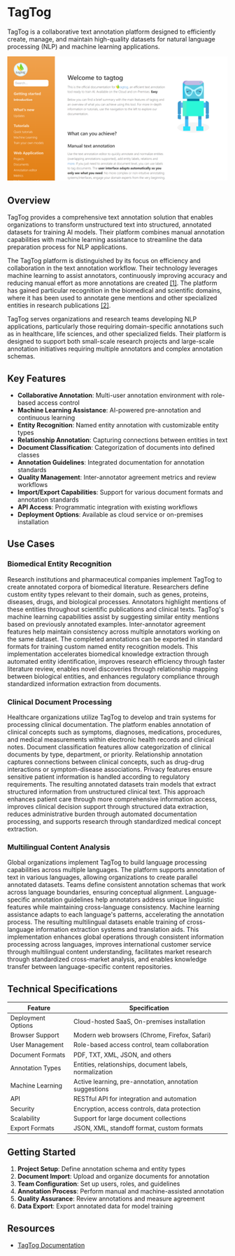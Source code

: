 
# TagTog

TagTog is a collaborative text annotation platform designed to efficiently create, manage, and maintain high-quality datasets for natural language processing (NLP) and machine learning applications.

![TagTog](./assets/tagtog.png)

## Overview

TagTog provides a comprehensive text annotation solution that enables organizations to transform unstructured text into structured, annotated datasets for training AI models. Their platform combines manual annotation capabilities with machine learning assistance to streamline the data preparation process for NLP applications.

The TagTog platform is distinguished by its focus on efficiency and collaboration in the text annotation workflow. Their technology leverages machine learning to assist annotators, continuously improving accuracy and reducing manual effort as more annotations are created [[1]](https://docs.tagtog.com/). The platform has gained particular recognition in the biomedical and scientific domains, where it has been used to annotate gene mentions and other specialized entities in research publications [[2]](https://pmc.ncbi.nlm.nih.gov/articles/PMC3978375/).

TagTog serves organizations and research teams developing NLP applications, particularly those requiring domain-specific annotations such as in healthcare, life sciences, and other specialized fields. Their platform is designed to support both small-scale research projects and large-scale annotation initiatives requiring multiple annotators and complex annotation schemas.

## Key Features

- **Collaborative Annotation**: Multi-user annotation environment with role-based access control
- **Machine Learning Assistance**: AI-powered pre-annotation and continuous learning
- **Entity Recognition**: Named entity annotation with customizable entity types
- **Relationship Annotation**: Capturing connections between entities in text
- **Document Classification**: Categorization of documents into defined classes
- **Annotation Guidelines**: Integrated documentation for annotation standards
- **Quality Management**: Inter-annotator agreement metrics and review workflows
- **Import/Export Capabilities**: Support for various document formats and annotation standards
- **API Access**: Programmatic integration with existing workflows
- **Deployment Options**: Available as cloud service or on-premises installation

## Use Cases

### Biomedical Entity Recognition

Research institutions and pharmaceutical companies implement TagTog to create annotated corpora of biomedical literature. Researchers define custom entity types relevant to their domain, such as genes, proteins, diseases, drugs, and biological processes. Annotators highlight mentions of these entities throughout scientific publications and clinical texts. TagTog's machine learning capabilities assist by suggesting similar entity mentions based on previously annotated examples. Inter-annotator agreement features help maintain consistency across multiple annotators working on the same dataset. The completed annotations can be exported in standard formats for training custom named entity recognition models. This implementation accelerates biomedical knowledge extraction through automated entity identification, improves research efficiency through faster literature review, enables novel discoveries through relationship mapping between biological entities, and enhances regulatory compliance through standardized information extraction from documents.

### Clinical Document Processing

Healthcare organizations utilize TagTog to develop and train systems for processing clinical documentation. The platform enables annotation of clinical concepts such as symptoms, diagnoses, medications, procedures, and medical measurements within electronic health records and clinical notes. Document classification features allow categorization of clinical documents by type, department, or priority. Relationship annotation captures connections between clinical concepts, such as drug-drug interactions or symptom-disease associations. Privacy features ensure sensitive patient information is handled according to regulatory requirements. The resulting annotated datasets train models that extract structured information from unstructured clinical text. This approach enhances patient care through more comprehensive information access, improves clinical decision support through structured data extraction, reduces administrative burden through automated documentation processing, and supports research through standardized medical concept extraction.

### Multilingual Content Analysis

Global organizations implement TagTog to build language processing capabilities across multiple languages. The platform supports annotation of text in various languages, allowing organizations to create parallel annotated datasets. Teams define consistent annotation schemas that work across language boundaries, ensuring conceptual alignment. Language-specific annotation guidelines help annotators address unique linguistic features while maintaining cross-language consistency. Machine learning assistance adapts to each language's patterns, accelerating the annotation process. The resulting multilingual datasets enable training of cross-language information extraction systems and translation aids. This implementation enhances global operations through consistent information processing across languages, improves international customer service through multilingual content understanding, facilitates market research through standardized cross-market analysis, and enables knowledge transfer between language-specific content repositories.

## Technical Specifications

| Feature | Specification |
|---------|---------------|
| Deployment Options | Cloud-hosted SaaS, On-premises installation |
| Browser Support | Modern web browsers (Chrome, Firefox, Safari) |
| User Management | Role-based access control, team collaboration |
| Document Formats | PDF, TXT, XML, JSON, and others |
| Annotation Types | Entities, relationships, document labels, normalization |
| Machine Learning | Active learning, pre-annotation, annotation suggestions |
| API | RESTful API for integration and automation |
| Security | Encryption, access controls, data protection |
| Scalability | Support for large document collections |
| Export Formats | JSON, XML, standoff format, custom formats |

## Getting Started

1. **Project Setup**: Define annotation schema and entity types
2. **Document Import**: Upload and organize documents for annotation
3. **Team Configuration**: Set up users, roles, and guidelines
4. **Annotation Process**: Perform manual and machine-assisted annotation
5. **Quality Assurance**: Review annotations and measure agreement
6. **Data Export**: Export annotated data for model training

## Resources

- [TagTog Documentation](https://docs.tagtog.com/)

